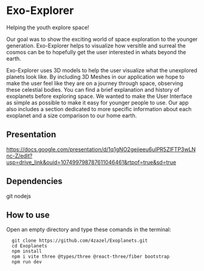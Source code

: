 # Exo-Explorer
Helping the youth explore space!

Our goal was to show the exciting world of space exploration to the younger generation.
Exo-Explorer helps to visualize how versitile and surreal the cosmos can be to hopefully get the user interested in whats beyond the earth. 

Exo-Explorer uses 3D models to help the user visualize what the unexplored planets look like. 
By including 3D Meshes in our application we hope to make the user feel like they are on a journey through space, observing these celestial bodies.
You can find a brief explanation and history of exoplanets before exploring space.
We wanted to make the User Interface as simple as possible to make it easy for younger people to use.
Our app also includes a section dedicated to more specific information about each exoplanet and a size comparison to our home earth.

## Presentation
https://docs.google.com/presentation/d/1q1gNO2gejieeu6ulPR5ZlFTP3wLNnc-Z/edit?usp=drive_link&ouid=107499798787611046461&rtpof=true&sd=true

## Dependencies
git
nodejs

## How to use
Open an empty directory and type these comands in the terminal:
```
  git clone https://github.com/4zazel/Exoplanets.git
  cd Exoplanets
  npm install
  npm i vite three @types/three @react-three/fiber bootstrap
  npm run dev
```
